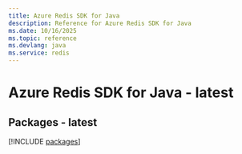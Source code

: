 ```yaml
---
title: Azure Redis SDK for Java
description: Reference for Azure Redis SDK for Java
ms.date: 10/16/2025
ms.topic: reference
ms.devlang: java
ms.service: redis
---
```

# Azure Redis SDK for Java - latest
## Packages - latest
[!INCLUDE [packages](redis-index.md)]